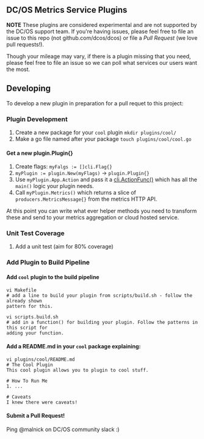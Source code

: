 ## DC/OS Metrics Service Plugins
**NOTE** These plugins are considered experimental and are not supported by the DC/OS support team. If you're having issues, please feel free to file an issue to this repo (not github.com/dcos/dcos) or file a *Pull Request* (we love pull requests!).

Though your mileage may vary, if there is a plugin missing that you need, please feel free to file an issue so we can poll what services our users want the most. 

## Developing
To develop a new plugin in preparation for a pull requet to this project:

### Plugin Development
1. Create a new package for your `cool` plugin `mkdir plugins/cool/`
1. Make a go file named after your package `touch plugins/cool/cool.go`

#### Get a new plugin.Plugin{}
1. Create flags: `myFalgs := []cli.Flag{}`
1. `myPlugin := plugin.New(myFlags)` -> `plugin.Plugin{}`
1. Use `myPlugin.App.Action` and pass it a [cli.ActionFunc()](https://github.com/urfave/cli/blob/master/app.go#L66) which has all the `main()` logic your plugin needs.
1. Call `myPlugin.Metrics()` which returns a slice of `producers.MetricsMessage{}` from the metrics HTTP API. 

At this point you can write what ever helper methods you need to transform these and send to your metrics aggregation or cloud hosted service. 

### Unit Test Coverage
1. Add a unit test (aim for 80% coverage)

### Add Plugin to Build Pipeline
#### Add `cool` plugin to the build pipeline
```
vi Makefile
# add a line to build your plugin from scripts/build.sh - follow the already shown 
pattern for this.

vi scripts.build.sh
# add in a function() for building your plugin. Follow the patterns in this script for 
adding your function.
```

#### Add a README.md in your `cool` package explaining:
```
vi plugins/cool/README.md
# The Cool Plugin
This cool plugin allows you to plugin to cool stuff.

# How To Run Me
1. ...

# Caveats
I knew there were caveats!
``` 

#### Submit a Pull Request! 
Ping @malnick on DC/OS community slack :)
